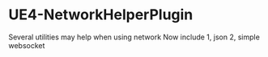 # UE4-NetworkHelperPlugin
Several utilities may help when using network
Now include 
  1, json 
  2, simple websocket 
